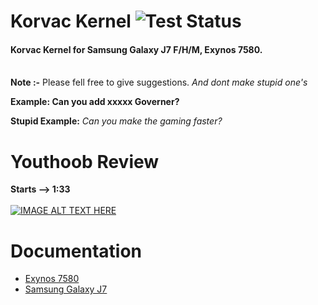  # Korvac Kernel ![Test Status](https://github.com/gobuffalo/tags/workflows/Tests/badge.svg)
 #### Korvac Kernel for Samsung Galaxy J7 F/H/M, Exynos 7580.<br>  <br> 

 **Note :-** Please fell free to give suggestions. *And dont make stupid one's*

 **Example: Can you add xxxxx Governer?**

 **Stupid Example:** *Can you make the gaming faster?*

 # Youthoob Review
 **Starts --> 1:33** <br> <br>
 [![IMAGE ALT TEXT HERE](https://img.youtube.com/vi/8SD-9s5_r6U/0.jpg)](https://www.youtube.com/watch?v=8SD-9s5_r6U)

 # Documentation
 * [Exynos 7580](https://github.com/themagicalmammal/android_kernel_samsung_j7elte/blob/master/Exynos7580.md)
 * [Samsung Galaxy J7](https://github.com/themagicalmammal/android_kernel_samsung_j7elte/blob/master/J7.md)

